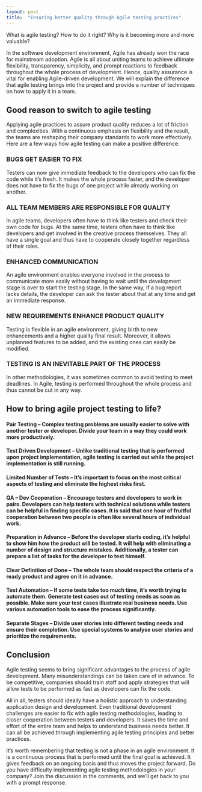 ```yaml
---
layout: post
title:  "Ensuring better quality through Agile testing practices"
---
```


What is agile testing? How to do it right? Why is it becoming more and more valuable?

In the software development environment, Agile has already won the race for mainstream adoption. Agile is all about uniting teams to achieve ultimate flexibility, transparency, simplicity, and prompt reactions to feedback throughout the whole process of development. Hence, quality assurance is vital for enabling Agile-driven development. We will explain the difference that agile testing brings into the project and provide a number of techniques on how to apply it in a team.

## Good reason to switch to agile testing
Applying agile practices to assure product quality reduces a lot of friction and complexities. With a continuous emphasis on flexibility and the result, the teams are reshaping their company standards to work more effectively. Here are a few ways how agile testing can make a positive difference:
 
### BUGS GET EASIER TO FIX

Testers can now give immediate feedback to the developers who can fix the code while it’s fresh. It makes the whole process faster, and the developer does not have to fix the bugs of one project while already working on another.
 
### ALL TEAM MEMBERS ARE RESPONSIBLE FOR QUALITY

In agile teams, developers often have to think like testers and check their own code for bugs. At the same time, testers often have to think like developers and get involved in the creative process themselves. They all have a single goal and thus have to cooperate closely together regardless of their roles.
 
### ENHANCED COMMUNICATION

An agile environment enables everyone involved in the process to communicate more easily without having to wait until the development stage is over to start the testing stage. In the same way, if a bug report lacks details, the developer can ask the tester about that at any time and get an immediate response.
 
### NEW REQUIREMENTS ENHANCE PRODUCT QUALITY

Testing is flexible in an agile environment, giving birth to new enhancements and a higher quality final result. Moreover, it allows unplanned features to be added, and the existing ones can easily be modified.
 
### TESTING IS AN INEVITABLE PART OF THE PROCESS

In other methodologies, it was sometimes common to avoid testing to meet deadlines. In Agile, testing is performed throughout the whole process and thus cannot be cut in any way.
 

## How to bring agile project testing to life?

#### Pair Testing – Complex testing problems are usually easier to solve with another tester or developer. Divide your team in a way they could work more productively.
#### Test Driven Development – Unlike traditional testing that is performed upon project implementation, agile testing is carried out while the project implementation is still running.
#### Limited Number of Tests – It’s important to focus on the most critical aspects of testing and eliminate the highest risks first.
#### QA – Dev Cooperation – Encourage testers and developers to work in pairs. Developers can help testers with technical solutions while testers can be helpful in finding specific cases. It is said that one hour of fruitful cooperation between two people is often like several hours of individual work.
#### Preparation in Advance – Before the developer starts coding, it’s helpful to show him how the product will be tested. It will help with eliminating a number of design and structure mistakes. Additionally, a tester can prepare a list of tasks for the developer to test himself.
#### Clear Definition of Done – The whole team should respect the criteria of a ready product and agree on it in advance.
#### Test Automation – If some tests take too much time, it’s worth trying to automate them. Generate test cases out of testing needs as soon as possible. Make sure your test cases illustrate real business needs. Use various automation tools to ease the process significantly.
#### Separate Stages – Divide user stories into different testing needs and ensure their completion. Use special systems to analyse user stories and prioritize the requirements.

## Conclusion
Agile testing seems to bring significant advantages to the process of agile development. Many misunderstandings can be taken care of in advance. To be competitive, companies should train staff and apply strategies that will allow tests to be performed as fast as developers can fix the code.

All in all, testers should ideally have a holistic approach to understanding application design and development. Even traditional development challenges are easier to fix with agile testing methodologies, leading to closer cooperation between testers and developers. It saves the time and effort of the entire team and helps to understand business needs better. It can all be achieved through implementing agile testing principles and better practices.

It’s worth remembering that testing is not a phase in an agile environment. It is a continuous process that is performed until the final goal is achieved. It gives feedback on an ongoing basis and thus moves the project forward. Do you have difficulty implementing agile testing methodologies in your company? Join the discussion in the comments, and we’ll get back to you with a prompt response.

